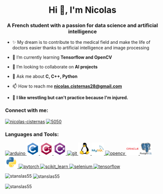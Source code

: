 <h1 align="center">Hi 👋, I'm Nicolas</h1>
<h3 align="center">A French student with a passion for data science and artificial intelligence</h3>

- ✨ My dream is to contribute to the medical field and make the life of doctors easier thanks to artificial intelligence and image processing


- 🚀 I’m currently learning **Tensorflow and OpenCV**

- 👯 I’m looking to collaborate on **AI projects**

- 💬 Ask me about **C, C++, Python**

- 📫 How to reach me **nicolas.cisternas28@gmail.com**

- 🤡 **I like wrestling but can't practice because I'm injured.**

<h3 align="left">Connect with me:</h3>
<p align="left">
<a href="https://www.linkedin.com/in/nicolas-cisternas-15460a181/" target="blank"><img align="center" src="https://cdn.jsdelivr.net/npm/simple-icons@3.0.1/icons/linkedin.svg" alt="nicolas-cisternas" height="30" width="40" /></a>
<a href="https://discord.gg/Stanislas#5050" target="blank"><img align="center" src="https://cdn.jsdelivr.net/npm/simple-icons@3.0.1/icons/discord.svg" alt="5050" height="30" width="40" /></a>  
</p>

<h3 align="left">Languages and Tools:</h3>
<p align="left"> <a href="https://www.arduino.cc/" target="_blank"> <img src="https://cdn.worldvectorlogo.com/logos/arduino-1.svg" alt="arduino" width="40" height="40"/> </a> <a href="https://www.cprogramming.com/" target="_blank"> <img src="https://raw.githubusercontent.com/devicons/devicon/master/icons/c/c-original.svg" alt="c" width="40" height="40"/> </a> <a href="https://www.w3schools.com/cpp/" target="_blank"> <img src="https://raw.githubusercontent.com/devicons/devicon/master/icons/cplusplus/cplusplus-original.svg" alt="cplusplus" width="40" height="40"/> </a> <a href="https://www.w3schools.com/cs/" target="_blank"> <img src="https://raw.githubusercontent.com/devicons/devicon/master/icons/csharp/csharp-original.svg" alt="csharp" width="40" height="40"/> </a> <a href="https://git-scm.com/" target="_blank"> <img src="https://www.vectorlogo.zone/logos/git-scm/git-scm-icon.svg" alt="git" width="40" height="40"/> </a> <a href="https://www.linux.org/" target="_blank"> <img src="https://raw.githubusercontent.com/devicons/devicon/master/icons/linux/linux-original.svg" alt="linux" width="40" height="40"/> </a> <a href="https://www.mysql.com/" target="_blank"> <img src="https://raw.githubusercontent.com/devicons/devicon/master/icons/mysql/mysql-original-wordmark.svg" alt="mysql" width="40" height="40"/> </a> <a href="https://opencv.org/" target="_blank"> <img src="https://www.vectorlogo.zone/logos/opencv/opencv-icon.svg" alt="opencv" width="40" height="40"/> </a> <a href="https://www.oracle.com/" target="_blank"> <img src="https://raw.githubusercontent.com/devicons/devicon/master/icons/oracle/oracle-original.svg" alt="oracle" width="40" height="40"/> </a> <a href="https://www.postgresql.org" target="_blank"> <img src="https://raw.githubusercontent.com/devicons/devicon/master/icons/postgresql/postgresql-original-wordmark.svg" alt="postgresql" width="40" height="40"/> </a> <a href="https://www.python.org" target="_blank"> <img src="https://raw.githubusercontent.com/devicons/devicon/master/icons/python/python-original.svg" alt="python" width="40" height="40"/> </a> <a href="https://pytorch.org/" target="_blank"> <img src="https://www.vectorlogo.zone/logos/pytorch/pytorch-icon.svg" alt="pytorch" width="40" height="40"/> </a> <a href="https://scikit-learn.org/" target="_blank"> <img src="https://upload.wikimedia.org/wikipedia/commons/0/05/Scikit_learn_logo_small.svg" alt="scikit_learn" width="40" height="40"/> </a> <a href="https://www.selenium.dev" target="_blank"> <img src="https://raw.githubusercontent.com/detain/svg-logos/780f25886640cef088af994181646db2f6b1a3f8/svg/selenium-logo.svg" alt="selenium" width="40" height="40"/> </a> <a href="https://www.tensorflow.org" target="_blank"> <img src="https://www.vectorlogo.zone/logos/tensorflow/tensorflow-icon.svg" alt="tensorflow" width="40" height="40"/> </a> </p>

<img align="left" src="https://github-readme-stats.vercel.app/api/top-langs?username=stanslas55&show_icons=true&locale=en&layout=compact" alt="stanslas55" />

&nbsp;<img align="center" src="https://github-readme-stats.vercel.app/api?username=stanslas55&show_icons=true&locale=en" alt="stanslas55" />
 
<p><img align="center" src="https://github-readme-streak-stats.herokuapp.com/?user=stanslas55&" alt="stanslas55" /></p>
